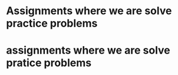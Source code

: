 # Assignments where we are solve practice problems
# assignments where we are solve pratice problems
